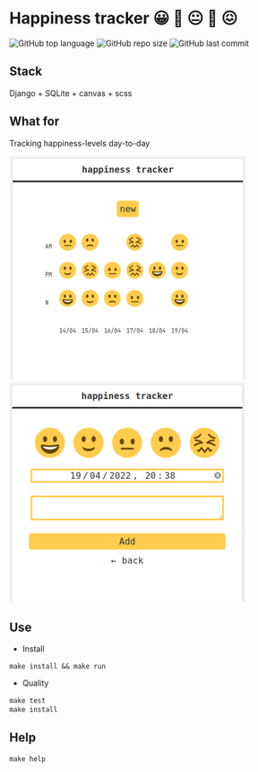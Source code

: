 # Happiness tracker 😀️ 🙂️ 😐️ 🙁️ 😖️

![GitHub top language](https://img.shields.io/github/languages/top/eliseduverdier/happiness-tracker?style=flat-square)
![GitHub repo size](https://img.shields.io/github/repo-size/eliseduverdier/happiness-tracker?style=flat-square)
![GitHub last commit](https://img.shields.io/github/last-commit/eliseduverdier/happiness-tracker?style=flat-square)

## Stack

Django + SQLite + canvas + scss

## What for

Tracking happiness-levels day-to-day

![graph](_doc/graph.png)
![new](_doc/new.png)

## Use

- Install
```
make install && make run
```
- Quality
```
make test
make install
```

## Help

```
make help
```
